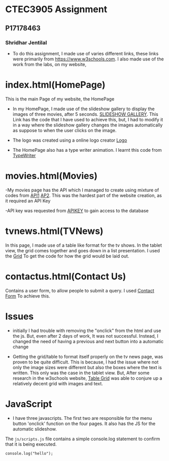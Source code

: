 # CTEC3905 Assignment
## P17178463
### Shridhar Jentilal

- To do this assignment, I made use of varies different links, these links were primarily from  https://www.w3schools.com. I also made use of the work from the labs, on my website,

# index.html(HomePage)
 This is the main Page of my website, the HomePage

- In my HomePage, I made use of the slideshow gallery to display the images of three movies, after 5 seconds.  [SLIDESHOW GALLERY](https://https://www.w3schools.com/howto/howto_js_slideshow.asp). This Link has the code that I have used to achieve this, but, I had to modify it in a way where the slideshow gallery changes the images automatically as suppose to when the user clicks on the image.

 - The logo was created using a online logo creator [Logo](https://www.tailorbrands.com/)

 - The HomePage also has a type writer animation. I learnt this code from [TypeWriter](https://css-tricks.com/books/fundamental-css-tactics/animate-text-like-typewriter/)

# movies.html(Movies)

-My movies page has the API which I managed to create using mixture of codes from [API1](https://codepen.io/rogergcc/pen/ZvVgOG) [AP2](https://codepen.io/ach-men/pen/zjEWxq). This was the hardest part of the website creation, as it required an API Key

-API key was requested from [APIKEY](https://www.omdbapi.com/) to gain access to the database

# tvnews.html(TVNews)

In this page, I made use of a table like format for the tv shows. In the tablet view, the grid comes together and goes down in a list presentation. I used the [Grid](https://www.w3schools.com/howto/howto_js_list_grid_view.asp) To get the code for how the grid would be laid out.


# contactus.html(Contact Us)

Contains a user form, to allow people to submit a query. I used [Contact Form](https://www.w3schools.com/howto/howto_css_contact_form.asp) To achieve this.

# Issues
- initially I had trouble with removing the "onclick" from the html and use the js. But, even after 2 days of work, It was not successful. Instead, I changed the need of having a previous and next button into a automatic change

- Getting the grid/table to format itself properly on the tv news page, was proven to be quite difficult. This is because, I had the issue where not only the image sizes were different but also the boxes where the text is written. This only was the case in the tablet view. But, After some research in the w3schools website, [Table Grid](https://www.w3schools.com/css/css_grid.asp) was able to conjure up a relatively decent grid with images and text.


# JavaScript

- I have three javascripts. The first two are responsible for the menu button 'onclick' function on the four pages. It also has the JS for the automatic slideshow.



The `js/scripts.js` file contains a simple console.log statement to confirm that it is being executed.

```
console.log("hello");
```
